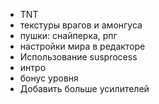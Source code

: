 * TNT
* текстуры врагов и амонгуса
* пушки: снайперка, рпг
* настройки мира в редакторе
* Использование susprocess
* интро
* бонус уровня
* Добавить больше усилителей